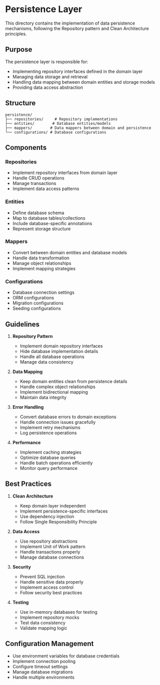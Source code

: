 # Persistence Layer

This directory contains the implementation of data persistence mechanisms, following the Repository pattern and Clean Architecture principles.

## Purpose

The persistence layer is responsible for:
- Implementing repository interfaces defined in the domain layer
- Managing data storage and retrieval
- Handling data mapping between domain entities and storage models
- Providing data access abstraction

## Structure

```
persistence/
├── repositories/     # Repository implementations
├── entities/        # Database entities/models
├── mappers/        # Data mappers between domain and persistence
└── configurations/ # Database configurations
```

## Components

### Repositories
- Implement repository interfaces from domain layer
- Handle CRUD operations
- Manage transactions
- Implement data access patterns

### Entities
- Define database schema
- Map to database tables/collections
- Include database-specific annotations
- Represent storage structure

### Mappers
- Convert between domain entities and database models
- Handle data transformation
- Manage object relationships
- Implement mapping strategies

### Configurations
- Database connection settings
- ORM configurations
- Migration configurations
- Seeding configurations

## Guidelines

1. **Repository Pattern**
    - Implement domain repository interfaces
    - Hide database implementation details
    - Handle all database operations
    - Manage data consistency

2. **Data Mapping**
    - Keep domain entities clean from persistence details
    - Handle complex object relationships
    - Implement bidirectional mapping
    - Maintain data integrity

3. **Error Handling**
    - Convert database errors to domain exceptions
    - Handle connection issues gracefully
    - Implement retry mechanisms
    - Log persistence operations

4. **Performance**
    - Implement caching strategies
    - Optimize database queries
    - Handle batch operations efficiently
    - Monitor query performance

## Best Practices

1. **Clean Architecture**
    - Keep domain layer independent
    - Implement persistence-specific interfaces
    - Use dependency injection
    - Follow Single Responsibility Principle

2. **Data Access**
    - Use repository abstractions
    - Implement Unit of Work pattern
    - Handle transactions properly
    - Manage database connections

3. **Security**
    - Prevent SQL injection
    - Handle sensitive data properly
    - Implement access control
    - Follow security best practices

4. **Testing**
    - Use in-memory databases for testing
    - Implement repository mocks
    - Test data consistency
    - Validate mapping logic

## Configuration Management

- Use environment variables for database credentials
- Implement connection pooling
- Configure timeout settings
- Manage database migrations
- Handle multiple environments